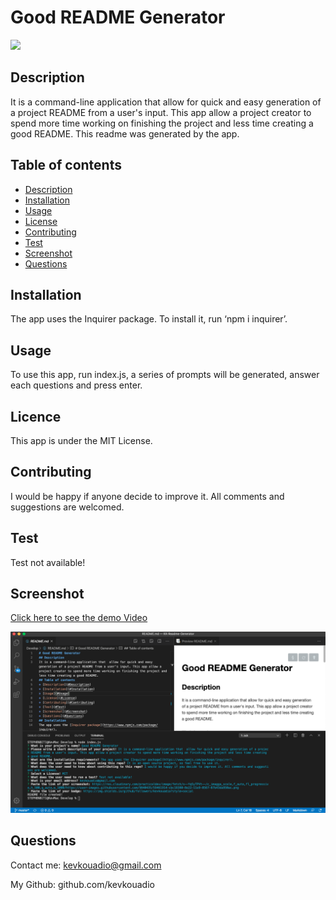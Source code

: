 # Good README Generator
![](https://img.shields.io/badge/license-MIT-blue)
## Description
It is a command-line application that allow for quick and easy generation of a project README from a user's input. This app allow a project creator to spend more time working on finishing the project and less time creating a good README.
This readme was generated by the app.
## Table of contents
* [Description](#Description)
* [Installation](#Installation)
* [Usage](#Usage)
* [License](#License)
* [Contributing](#Contributing)
* [Test](#Test)
* [Screenshot](#Screenshot)
* [Questions](#Questions)
## Installation
The app uses the Inquirer package. To install it, run ‘npm i inquirer’.
## Usage
To use this app, run index.js, a series of prompts will be generated, answer each questions and press enter.
## Licence
This app is under the MIT License.
## Contributing
I would be happy if anyone decide to improve it. All comments and suggestions are welcomed.
## Test
Test not available!
## Screenshot
[Click here to see the demo Video](https://youtu.be/Swi2hdbs-es)

![](Screenshot1.png)
## Questions
Contact me: kevkouadio@gmail.com

My Github: github.com/kevkouadio